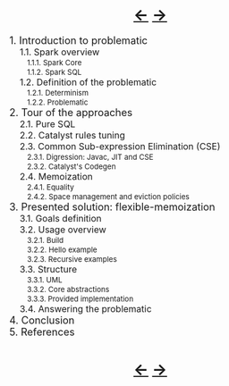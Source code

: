 
<!--NOTE HEAD START-->
<link rel="icon" type="image/png" href="./imgs/favicon_db.png" />
<script src="https://cdnjs.cloudflare.com/ajax/libs/mermaid/8.0.0/mermaid.min.js"></script>
<script type="text/x-mathjax-config">MathJax.Hub.Config({tex2jax: {skipTags: ['script', 'noscript','style', 'textarea', 'pre'],inlineMath: [['$','$']]}});</script>
<script src="https://cdn.mathjax.org/mathjax/latest/MathJax.js?config=TeX-AMS-MML_HTMLorMML" type="text/javascript"></script>
<script>document.body.style.background = "#f2f2f2";</script>
<!--NOTE HEAD END-->

<h1><div align="center"><a href="./0_2.html">&larr;</a> <a href="./1.html">&rarr;</a></div></h1>


<font size="4"> 1. Introduction to problematic </font><br/>
&emsp;<font size="3"> 1.1. Spark overview  </font><br/>
&emsp;&emsp;<font size="2"> 1.1.1. Spark Core  </font><br/>
&emsp;&emsp;<font size="2"> 1.1.2. Spark SQL  </font><br/>
&emsp;<font size="3"> 1.2. Definition of the problematic</font><br/>
&emsp;&emsp;<font size="2"> 1.2.1. Determinism</font><br/>
&emsp;&emsp;<font size="2"> 1.2.2. Problematic  </font><br/>
<font size="4"> 2. Tour of the approaches  </font><br/>
&emsp;<font size="3"> 2.1. Pure SQL  </font><br/>
&emsp;<font size="3"> 2.2. Catalyst rules tuning</font><br/>
&emsp;<font size="3"> 2.3. Common Sub-expression Elimination (CSE)</font><br/>
&emsp;&emsp;<font size="2"> 2.3.1. Digression: Javac, JIT and CSE</font><br/>
&emsp;&emsp;<font size="2"> 2.3.2. Catalyst's Codegen</font><br/>
&emsp;<font size="3"> 2.4. Memoization  </font><br/>
&emsp;&emsp;<font size="2"> 2.4.1. Equality  </font><br/>
&emsp;&emsp;<font size="2"> 2.4.2. Space management and eviction policies  </font><br/>
<font size="4"> 3. Presented solution: flexible-memoization  </font><br/>
&emsp;<font size="3"> 3.1. Goals definition</font><br/>
&emsp;<font size="3"> 3.2. Usage overview</font><br/>
&emsp;&emsp;<font size="2"> 3.2.1. Build</font><br/>
&emsp;&emsp;<font size="2"> 3.2.2. Hello example</font><br/>
&emsp;&emsp;<font size="2"> 3.2.3. Recursive examples</font><br/>
&emsp;<font size="3"> 3.3. Structure</font><br/>
&emsp;&emsp;<font size="2"> 3.3.1. UML</font><br/>
&emsp;&emsp;<font size="2"> 3.3.2. Core abstractions</font><br/>
&emsp;&emsp;<font size="2"> 3.3.3. Provided implementation</font><br/>
&emsp;<font size="3"> 3.4. Answering the problematic</font><br/>
<font size="4"> 4. Conclusion</font><br/>
<font size="4"> 5. References</font><br/>


<h1><div align="center"><a href="./0_2.html">&larr;</a> <a href="./1.html">&rarr;</a></div></h1>
